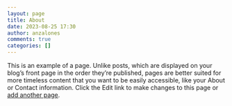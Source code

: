 ```yaml
---
layout: page
title: About
date: 2023-08-25 17:30
author: anzalones
comments: true
categories: []
---
```

This is an example of a page. Unlike posts, which are displayed on your blog’s front page in the order they’re published, pages are better suited for more timeless content that you want to be easily accessible, like your About or Contact information. Click the Edit link to make changes to this page or <a title="Direct link to Add New Page in your Dashboard" href="%s">add another page</a>.
